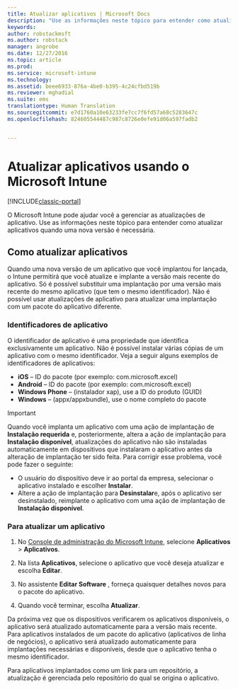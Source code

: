 ```yaml
---
title: Atualizar aplicativos | Microsoft Docs
description: "Use as informações neste tópico para entender como atualizar aplicativos quando uma nova versão é necessária."
keywords: 
author: robstackmsft
ms.author: robstack
manager: angrobe
ms.date: 12/27/2016
ms.topic: article
ms.prod: 
ms.service: microsoft-intune
ms.technology: 
ms.assetid: beee6933-876a-4be0-b395-4c24cfbd519b
ms.reviewer: mghadial
ms.suite: ems
translationtype: Human Translation
ms.sourcegitcommit: e7d1760a10e63233fe7cc7f6fd57a68c5283647c
ms.openlocfilehash: 824605544487c987c8726e0efe91d06a597fadb2


---
```


# <a name="update-apps-using-microsoft-intune"></a>Atualizar aplicativos usando o Microsoft Intune

[!INCLUDE[classic-portal](../includes/classic-portal.md)]

O Microsoft Intune pode ajudar você a gerenciar as atualizações de aplicativo. Use as informações neste tópico para entender como atualizar aplicativos quando uma nova versão é necessária.

## <a name="how-to-update-apps"></a>Como atualizar aplicativos
Quando uma nova versão de um aplicativo que você implantou for lançada, o Intune permitirá que você atualize e implante a versão mais recente do aplicativo. Só é possível substituir uma implantação por uma versão mais recente do mesmo aplicativo (que tem o mesmo identificador). Não é possível usar atualizações de aplicativo para atualizar uma implantação com um pacote do aplicativo diferente.

### <a name="app-identifiers"></a>Identificadores de aplicativo
O identificador de aplicativo é uma propriedade que identifica exclusivamente um aplicativo. Não é possível instalar várias cópias de um aplicativo com o mesmo identificador. Veja a seguir alguns exemplos de identificadores de aplicativos:

- **iOS** – ID do pacote (por exemplo: com.microsoft.excel)
- **Android** – ID do pacote (por exemplo: com.microsoft.excel)
- **Windows Phone** – (instalador xap), use a ID do produto (GUID)
- **Windows** – (appx/appxbundle), use o nome completo do pacote



> [!IMPORTANT]
> Quando você implanta um aplicativo com uma ação de implantação de **Instalação requerida** e, posteriormente, altera a ação de implantação para **Instalação disponível**, atualizações do aplicativo não são instaladas automaticamente em dispositivos que instalaram o aplicativo antes da alteração de implantação ter sido feita. Para corrigir esse problema, você pode fazer o seguinte:
>
> -   O usuário do dispositivo deve ir ao portal da empresa, selecionar o aplicativo instalado e escolher **Instalar**.
> -   Altere a ação de implantação para **Desinstalar**e, após o aplicativo ser desinstalado, reimplante o aplicativo com uma ação de implantação de **Instalação disponível**.

### <a name="to-update-an-app"></a>Para atualizar um aplicativo

1.  No [Console de administração do Microsoft Intune](https://manage.microsoft.com), selecione **Aplicativos** &gt; **Aplicativos**.

2.  Na lista **Aplicativos**, selecione o aplicativo que você deseja atualizar e escolha **Editar**.

3.  No assistente **Editar Software** , forneça quaisquer detalhes novos para o pacote do aplicativo.

4.  Quando você terminar, escolha **Atualizar**.

Da próxima vez que os dispositivos verificarem os aplicativos disponíveis, o aplicativo será atualizado automaticamente para a versão mais recente.
Para aplicativos instalados de um pacote do aplicativo (aplicativos de linha de negócios), o aplicativo será atualizado automaticamente para implantações necessárias e disponíveis, desde que o aplicativo tenha o mesmo identificador.

Para aplicativos implantados como um link para um repositório, a atualização é gerenciada pelo repositório do qual se origina o aplicativo.



<!--HONumber=Dec16_HO5-->


